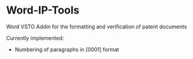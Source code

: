 # Word-IP-Tools
Word VSTO Addin for the formatting and verification of patent documents

Currently implemented:

- Numbering of paragraphs in [0001] format
